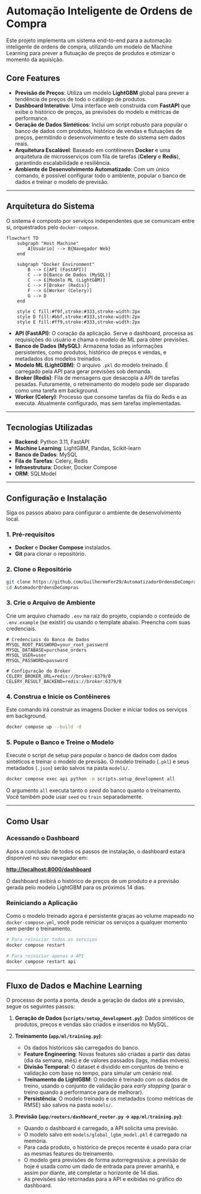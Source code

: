 # Automação Inteligente de Ordens de Compra

Este projeto implementa um sistema end-to-end para a automação inteligente de ordens de compra, utilizando um modelo de Machine Learning para prever a flutuação de preços de produtos e otimizar o momento da aquisição.

## Core Features

- **Previsão de Preços**: Utiliza um modelo **LightGBM** global para prever a tendência de preços de todo o catálogo de produtos.
- **Dashboard Interativo**: Uma interface web construída com **FastAPI** que exibe o histórico de preços, as previsões do modelo e métricas de performance.
- **Geração de Dados Sintéticos**: Inclui um script robusto para popular o banco de dados com produtos, histórico de vendas e flutuações de preços, permitindo o desenvolvimento e teste do sistema sem dados reais.
- **Arquitetura Escalável**: Baseado em contêineres **Docker** e uma arquitetura de microsserviços com fila de tarefas (**Celery** e **Redis**), garantindo escalabilidade e resiliência.
- **Ambiente de Desenvolvimento Automatizado**: Com um único comando, é possível configurar todo o ambiente, popular o banco de dados e treinar o modelo de previsão.

---

## Arquitetura do Sistema

O sistema é composto por serviços independentes que se comunicam entre si, orquestrados pelo `docker-compose`.

```mermaid
flowchart TD
    subgraph "Host Machine"
        A[Usuário] --> B{Navegador Web}
    end

    subgraph "Docker Environment"
        B --> C[API (FastAPI)]
        C --> D[Banco de Dados (MySQL)]
        C --> E[Modelo ML (LightGBM)]
        C --> F[Broker (Redis)]
        F --> G[Worker (Celery)]
        G --> D
    end

    style C fill:#f9f,stroke:#333,stroke-width:2px
    style D fill:#bbf,stroke:#333,stroke-width:2px
    style E fill:#ff9,stroke:#333,stroke-width:2px
```

- **API (FastAPI)**: O coração da aplicação. Serve o dashboard, processa as requisições do usuário e chama o modelo de ML para obter previsões.
- **Banco de Dados (MySQL)**: Armazena todas as informações persistentes, como produtos, histórico de preços e vendas, e metadados dos modelos treinados.
- **Modelo ML (LightGBM)**: O arquivo `.pkl` do modelo treinado. É carregado pela API para gerar previsões sob demanda.
- **Broker (Redis)**: Fila de mensagens que desacopla a API de tarefas pesadas. Futuramente, o retreinamento do modelo pode ser disparado como uma tarefa em background.
- **Worker (Celery)**: Processo que consome tarefas da fila do Redis e as executa. Atualmente configurado, mas sem tarefas implementadas.

---

## Tecnologias Utilizadas

- **Backend**: Python 3.11, FastAPI
- **Machine Learning**: LightGBM, Pandas, Scikit-learn
- **Banco de Dados**: MySQL
- **Fila de Tarefas**: Celery, Redis
- **Infraestrutura**: Docker, Docker Compose
- **ORM**: SQLModel

---

## Configuração e Instalação

Siga os passos abaixo para configurar o ambiente de desenvolvimento local.

### 1. Pré-requisitos

- **Docker** e **Docker Compose** instalados.
- **Git** para clonar o repositório.

### 2. Clone o Repositório

```bash
git clone https://github.com/GuilhermeFer29/AutomatizadorOrdensDeCompras.git
cd AutomadorOrdensDeCompras
```

### 3. Crie o Arquivo de Ambiente

Crie um arquivo chamado `.env` na raiz do projeto, copiando o conteúdo de `.env.example` (se existir) ou usando o template abaixo. Preencha com suas credenciais.

```env
# Credenciais do Banco de Dados
MYSQL_ROOT_PASSWORD=your_root_password
MYSQL_DATABASE=purchase_orders
MYSQL_USER=user
MYSQL_PASSWORD=password

# Configuração do Broker
CELERY_BROKER_URL=redis://broker:6379/0
CELERY_RESULT_BACKEND=redis://broker:6379/0
```

### 4. Construa e Inicie os Contêineres

Este comando irá construir as imagens Docker e iniciar todos os serviços em background.

```bash
docker compose up --build -d
```

### 5. Popule o Banco e Treine o Modelo

Execute o script de setup para popular o banco de dados com dados sintéticos e treinar o modelo de previsão. O modelo treinado (`.pkl`) e seus metadados (`.json`) serão salvos na pasta `models/`.

```bash
docker compose exec api python -m scripts.setup_development all
```

O argumento `all` executa tanto o *seed* do banco quanto o treinamento. Você também pode usar `seed` ou `train` separadamente.

---

## Como Usar

### Acessando o Dashboard

Após a conclusão de todos os passos de instalação, o dashboard estará disponível no seu navegador em:

**[http://localhost:8000/dashboard](http://localhost:8000/dashboard)**

O dashboard exibirá o histórico de preços de um produto e a previsão gerada pelo modelo LightGBM para os próximos 14 dias.

### Reiniciando a Aplicação

Como o modelo treinado agora é persistente graças ao volume mapeado no `docker-compose.yml`, você pode reiniciar os serviços a qualquer momento sem perder o treinamento.

```bash
# Para reiniciar todos os serviços
docker compose restart

# Para reiniciar apenas a API
docker compose restart api
```

---

## Fluxo de Dados e Machine Learning

O processo de ponta a ponta, desde a geração de dados até a previsão, segue os seguintes passos:

1.  **Geração de Dados (`scripts/setup_development.py`)**: Dados sintéticos de produtos, preços e vendas são criados e inseridos no MySQL.

2.  **Treinamento (`app/ml/training.py`)**: 
    - Os dados históricos são carregados do banco.
    - **Feature Engineering**: Novas features são criadas a partir das datas (dia da semana, mês) e de valores passados (lags, médias móveis).
    - **Divisão Temporal**: O dataset é dividido em conjuntos de treino e validação com base no tempo, para simular um cenário real.
    - **Treinamento do LightGBM**: O modelo é treinado com os dados de treino, usando o conjunto de validação para *early stopping* (parar o treino quando a performance para de melhorar).
    - **Persistência**: O modelo treinado e os metadados (como métricas de RMSE) são salvos na pasta `models/`.

3.  **Previsão (`app/routers/dashboard_router.py` -> `app/ml/training.py`)**:
    - Quando o dashboard é carregado, a API solicita uma previsão.
    - O modelo salvo em `models/global_lgbm_model.pkl` é carregado na memória.
    - Para cada produto, o histórico de preços recente é usado para criar as mesmas features do treinamento.
    - O modelo gera previsões de forma autorregressiva: a previsão de hoje é usada como um dado de entrada para prever amanhã, e assim por diante, até completar o horizonte de 14 dias.
    - As previsões são retornadas para a API e exibidas no gráfico do dashboard.
